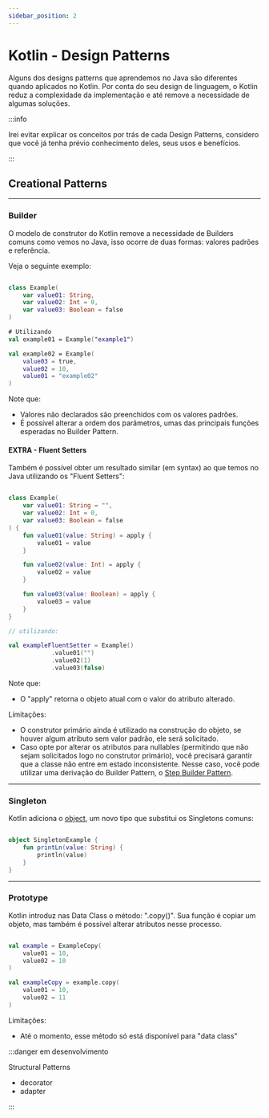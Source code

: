 ```yaml
---
sidebar_position: 2
---
```


# Kotlin - Design Patterns

Alguns dos designs patterns que aprendemos no Java são diferentes quando aplicados no Kotlin. Por conta do seu design de
linguagem, o Kotlin reduz a complexidade da implementação e até remove a necessidade de algumas soluções.

:::info

Irei evitar explicar os conceitos por trás de cada Design Patterns, considero que você já tenha prévio conhecimento
deles, seus usos e benefícios.

:::

## Creational Patterns

---

### Builder

O modelo de construtor do Kotlin remove a necessidade de Builders comuns como vemos no Java, isso ocorre de duas formas:
valores padrões e referência.

Veja o seguinte exemplo:

```kotlin

class Example(
    var value01: String,
    var value02: Int = 0,
    var value03: Boolean = false
)

# Utilizando
val example01 = Example("example1")

val example02 = Example(
    value03 = true,
    value02 = 10,
    value01 = "example02"
)

```

Note que:

- Valores não declarados são preenchidos com os valores padrões.
- É possível alterar a ordem dos parâmetros, umas das principais funções esperadas no Builder Pattern.

#### EXTRA - Fluent Setters

Também é possível obter um resultado similar (em syntax) ao que temos no Java utilizando os "Fluent Setters":

```kotlin

class Example(
    var value01: String = "",
    var value02: Int = 0,
    var value03: Boolean = false
) {
    fun value01(value: String) = apply {
        value01 = value
    }

    fun value02(value: Int) = apply {
        value02 = value
    }

    fun value03(value: Boolean) = apply {
        value03 = value
    }
}

// utilizando: 

val exampleFluentSetter = Example()
            .value01("")
            .value02(1)
            .value03(false)

```

Note que:

- O "apply" retorna o objeto atual com o valor do atributo alterado.

Limitações:

- O construtor primário ainda é utilizado na construção do objeto, se houver algum atributo sem valor padrão, ele será
  solicitado.
- Caso opte por alterar os atributos para nullables (permitindo que não sejam solicitados logo no construtor primário),
  você precisará garantir que a classe não entre em estado inconsistente. Nesse caso, você pode utilizar uma
  derivação do Builder Pattern, o [Step Builder Pattern](https://java-design-patterns.com/patterns/step-builder).

---

### Singleton

Kotlin adiciona o [object](https://kotlinlang.org/docs/object-declarations.html#object-declarations-overview), um novo
tipo que substitui os Singletons comuns:

```kotlin

object SingletonExample {
    fun printLn(value: String) {
        println(value)
    }
}

```

---

### Prototype

Kotlin introduz nas Data Class o método: ".copy()". Sua função é copiar um objeto, mas também é possível alterar
atributos nesse processo.

````kotlin

val example = ExampleCopy(
    value01 = 10,
    value02 = 10
)

val exampleCopy = example.copy(
    value01 = 10,
    value02 = 11
)

````

Limitações:

- Até o momento, esse método só está disponível para "data class"

:::danger em desenvolvimento

Structural Patterns

- decorator
- adapter

:::